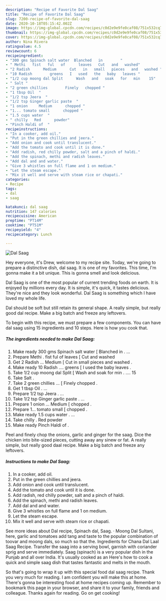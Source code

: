 ```yaml
---
description: "Recipe of Favorite Dal Saag"
title: "Recipe of Favorite Dal Saag"
slug: 7200-recipe-of-favorite-dal-saag
date: 2020-10-18T05:15:42.002Z
image: https://img-global.cpcdn.com/recipes/c0d2e9e9fe0caf08/751x532cq70/dal-saag-recipe-main-photo.jpg
thumbnail: https://img-global.cpcdn.com/recipes/c0d2e9e9fe0caf08/751x532cq70/dal-saag-recipe-main-photo.jpg
cover: https://img-global.cpcdn.com/recipes/c0d2e9e9fe0caf08/751x532cq70/dal-saag-recipe-main-photo.jpg
author: Nina Rivera
ratingvalue: 4.5
reviewcount: 6
recipeingredient:
- "300 gms Spinach salt water  Blanched   in        "
- " Methi   fist   ful   of      leaves   Cut   and   washed"
- "2 Radish      Medium      Cut   in   small   pieces   and   washed "
- "10 Radish        greens   I   used   the   baby   leaves "
- "1/2 cup moong dal Split      Wash   and   soak   for   min    15"
- " Salt "
- "2 green chillies        Finely   chopped "
- "1 tbsp Oil  "
- "1/2 tsp Jeera  "
- "1/2 tsp Ginger garlic paste  "
- "1 onion     Medium      chopped "
- "1... tomato small      chopped "
- "1.5 cups water  "
- " chilly   Red      powder"
- "Pinch Haldi of  "
recipeinstructions:
- "In a cooker, add oil."
- "Put in the green chillies and jeera."
- "Add onion and cook until translucent."
- "Add the tomato and cook until it is done."
- "Add radish, red chilly powder, salt and a pinch of haldi."
- "Add the spinach, methi and radish leaves."
- "Add dal and and water."
- "Give 3 whistles on full flame and 1 on medium."
- "Let the steam escape."
- "Mix it well and serve with steam rice or chapati."
categories:
- Recipe
tags:
- dal
- saag

katakunci: dal saag 
nutrition: 147 calories
recipecuisine: American
preptime: "PT14M"
cooktime: "PT51M"
recipeyield: "4"
recipecategory: Lunch

---
```



![Dal Saag](https://img-global.cpcdn.com/recipes/c0d2e9e9fe0caf08/751x532cq70/dal-saag-recipe-main-photo.jpg)

Hey everyone, it's Drew, welcome to my recipe site. Today, we're going to prepare a distinctive dish, dal saag. It is one of my favorites. This time, I'm gonna make it a bit unique. This is gonna smell and look delicious.

Dal Saag is one of the most popular of current trending foods on earth. It is enjoyed by millions every day. It is simple, it's quick, it tastes delicious. They're nice and they look wonderful. Dal Saag is something which I have loved my whole life.

Dal should be soft but still retain its general shape. A really simple, but really good dal recipe. Make a big batch and freeze any leftovers.


To begin with this recipe, we must prepare a few components. You can have dal saag using 15 ingredients and 10 steps. Here is how you cook that.

<!--inarticleads1-->

##### The ingredients needed to make Dal Saag:

1. Make ready 300 gms Spinach salt water [ Blanched   in       . ...
1. Prepare  Methi .  fist   ful   of      leaves  [ Cut   and   washed
1. Get 2 Radish ...     Medium     [ Cut   in   small   pieces   and   washed .
1. Make ready 10 Radish ....       greens  [ I   used   the   baby   leaves .
1. Take 1/2 cup moong dal Split     [ Wash   and   soak   for   min . ....  15
1. Take  Salt .
1. Take 2 green chillies ...      [ Finely   chopped .
1. Get 1 tbsp Oil . ...
1. Prepare 1/2 tsp Jeera . ...
1. Take 1/2 tsp Ginger garlic paste . ...
1. Prepare 1 onion ...    Medium     [ chopped .
1. Prepare 1... tomato small     [ chopped .
1. Make ready 1.5 cups water . ...
1. Take  chilly .  Red      powder
1. Make ready Pinch Haldi of  .


Peel and finely chop the onions, garlic and ginger for the saag. Dice the chicken into bite-sized pieces, cutting away any sinew or fat. A really simple, but really good daal recipe. Make a big batch and freeze any leftovers. 

<!--inarticleads2-->

##### Instructions to make Dal Saag:

1. In a cooker, add oil.
1. Put in the green chillies and jeera.
1. Add onion and cook until translucent.
1. Add the tomato and cook until it is done.
1. Add radish, red chilly powder, salt and a pinch of haldi.
1. Add the spinach, methi and radish leaves.
1. Add dal and and water.
1. Give 3 whistles on full flame and 1 on medium.
1. Let the steam escape.
1. Mix it well and serve with steam rice or chapati.


See more ideas about Dal recipe, Spinach dal, Saag. · Moong Dal Sultani, here, garlic and tomatoes add tang and taste to the popular combination of toovar and moong dals, so much so that the. Ingredients for Chana Dal Laal Saag Recipe. Transfer the saag into a serving bowl, garnish with coriander sprig and serve immediately. Saag (spinach) is a very popular dish in the Punjab and all over India. It&#39;s usually cooked as an Here&#39;s how to cook a quick and simple saag dish that tastes fantastic and melts in the mouth. 

So that's going to wrap it up with this special food dal saag recipe. Thank you very much for reading. I am confident you will make this at home. There's gonna be interesting food at home recipes coming up. Remember to bookmark this page in your browser, and share it to your family, friends and colleague. Thanks again for reading. Go on get cooking!
